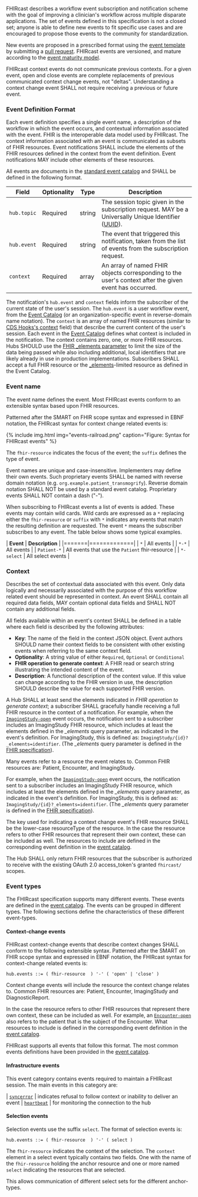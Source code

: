 FHIRcast describes a workflow event subscription and notification scheme with the goal of improving a clinician's workflow across multiple disparate applications. The set of events defined in this specification is not a closed set; anyone is able to define new events to fit specific use cases and are encouraged to propose those events to the community for standardization.

New events are proposed in a prescribed format using the [event template](3-1-1-template.html) by submitting a [pull request](https://github.com/fhircast/docs/tree/master). FHIRcast events are versioned, and mature according to the [event maturity model](3-1-2-eventmaturitymodel.html).

FHIRcast context events do not communicate previous contexts. For a given event, open and close events are complete replacements of previous communicated context change events, not "deltas". Understanding a context change event SHALL not require receiving a previous or future event.

### Event Definition Format

Each event definition specifies a single event name, a description of the workflow in which the event occurs, and contextual information associated with the event. FHIR is the interoperable data model used by FHIRcast. The context information associated with an event is communicated as subsets of FHIR resources. Event notifications SHALL include the elements of the FHIR resources defined in the context from the event definition. Event notifications MAY include other elements of these resources.

All events are documents in the [standard event catalog](3_Events.html) and SHALL be defined in the following format.

Field | Optionality | Type | Description
--- | --- | --- | ---
`hub.topic` | Required | string | The session topic given in the subscription request. MAY be a Universally Unique Identifier ([UUID](https://tools.ietf.org/html/rfc4122)).
`hub.event` | Required | string | The event that triggered this notification, taken from the list of events from the subscription request.
`context`   | Required | array | An array of named FHIR objects corresponding to the user's context after the given event has occurred.

The notification's `hub.event` and `context` fields inform the subscriber of the current state of the user's session. The `hub.event` is a user workflow event, from the [Event Catalog](3_Events.html) (or an organization-specific event in reverse-domain name notation). The `context` is an array of named FHIR resources (similar to [CDS Hooks's context](https://cds-hooks.hl7.org/1.0/#http-request_1) field) that describe the current content of the user's session. Each event in the [Event Catalog](3_Events.html) defines what context is included in the notification. The context contains zero, one, or more FHIR resources. Hubs SHOULD use the [FHIR _elements parameter](https://www.hl7.org/fhir/search.html#elements) to limit the size of the data being passed while also including additional, local identifiers that are likely already in use in production implementations. Subscribers SHALL accept a full FHIR resource or the [_elements](https://www.hl7.org/fhir/search.html#elements)-limited resource as defined in the Event Catalog.

### Event name

The event name defines the event. Most FHIRcast events conform to an extensible syntax based upon FHIR resources. 


Patterned after the SMART on FHIR scope syntax and expressed in EBNF notation, the FHIRcast syntax for context change related events is:

{% include img.html img="events-railroad.png" caption="Figure: Syntax for FHIRcast events" %}

The `fhir-resource` indicates the focus of the event; the `suffix` defines the type of event.

Event names are unique and case-insensitive. Implementers may define their own events. Such proprietary events SHALL be named with reverse domain notation (e.g. `org.example.patient_transmogrify`). Reverse domain notation SHALL NOT be used by a standard event catalog. Proprietary events SHALL NOT contain a dash ("-").

When subscribing to FHIRcast events a list of events is added. These events may contain wild cards. Wild cards are expressed as a `*` replacing either the `fhir-resource` or `suffix`  with `*` indicates any events that match the resulting definition are requested. The event `*` means the subscriber subscribes to any event. The table below shows some typical examples.

| **Event** | **Description** |
|=======|=============|
| `*`   | All events  |
| `*-*` | All events  |
| `Patient-*` | All events that use the `Patient` fhir-resource |
| `*-select` | All select events |

### Context

Describes the set of contextual data associated with this event. Only data logically and necessarily associated with the purpose of this workflow related event should be represented in context. An event SHALL contain all required data fields, MAY contain optional data fields and SHALL NOT contain any additional fields.

All fields available within an event's context SHALL be defined in a table where each field is described by the following attributes:

- **Key**: The name of the field in the context JSON object. Event authors SHOULD name their context fields to be consistent with other existing events when referring to the same context field.
- **Optionality**: A string value of either `Required`, `Optional` or `Conditional`
- **FHIR operation to generate context**: A FHIR read or search string illustrating the intended content of the event.
- **Description**: A functional description of the context value. If this value can change according to the FHIR version in use, the description SHOULD describe the value for each supported FHIR version.

A Hub SHALL at least send the elements indicated in *FHIR operation to generate context*; a subscriber SHALL gracefully handle receiving a full FHIR resource in the context of a notification. For example, when the [`ImagingStudy-open`](3-5-1-imagingstudy-open.html) event occurs, the notification sent to a subscriber includes an ImagingStudy FHIR resource, which includes at least the elements defined in the *_elements* query parameter, as indicated in the event's definition. For ImagingStudy, this is defined as: `ImagingStudy/{id}?_elements=identifier`. (The *_elements* query parameter is defined in the [FHIR specification](https://www.hl7.org/fhir/search.html#elements)).

Many events refer to a resource the event relates to. Common FHIR resources are: Patient, Encounter, and ImagingStudy.

For example, when the [`ImagingStudy-open`](3-5-1-imagingstudy-open.html) event occurs, the notification sent to a subscriber includes an ImagingStudy FHIR resource, which includes at least the elements defined in the *_elements* query parameter, as indicated in the event's definition. For ImagingStudy, this is defined as: `ImagingStudy/{id}?_elements=identifier`. (The *_elements* query parameter is defined in the [FHIR specification](https://www.hl7.org/fhir/search.html#elements)).

The key used for indicating a context change event's FHIR resource SHALL be the lower-case resourceType of the resource. In the case the resource refers to other FHIR resources that represent their own context, these can be included as well. The resources to include are defined in the corresponding event definition in the [event catalog](3_Events.html).

The Hub SHALL only return FHIR resources that the subscriber is authorized to receive with the existing OAuth 2.0 access_token's granted `fhircast/` scopes.

### Event types

The FHIRcast specification supports many different events. These events are defined in the [event catalog](3_Events.html). The events can be grouped in different types. The following sections define the characteristics of these different event-types.

#### Context-change events

FHIRcast context-change events that describe context changes SHALL conform to the following extensible syntax. Patterned after the SMART on FHIR scope syntax and expressed in EBNF notation, the FHIRcast syntax for context-change related events is:

`hub.events ::= ( fhir-resource  ) '-' ( 'open' | 'close' )`

Context change events will include the resource the context change relates to. Common FHIR resources are: Patient, Encounter, ImagingStudy and DiagnosticReport.

In the case the resource refers to other FHIR resources that represent there own context, these can be included as well. For example, an [`Encounter-open`](3-4-1-encounter-open.html) also refers to the patient that is the subject of the Encounter. What resources to include is defined in the corresponding event definition in the [event catalog](3_Events.html).

FHIRcast supports all events that follow this format. The most common events definitions have been provided in the [event catalog](3_Events.html).


#### Infrastructure events

This event category contains events required to maintain a FHIRcast session. The main events in this category are:


| [`syncerror`](3-2-1-syncerror.html) | indicates refusal to follow context or inability to deliver an event
| [`heartbeat`](3-2-2-heartbeat.html) | for monitoring the connection to the hub

#### Selection events

Selection events use the suffix `select`. The format of selection events is:

`hub.events ::= ( fhir-resource  ) '-' ( select )`

The `fhir-resource` indicates the context of the selection. The `context` element in a select event typically contains two fields. One with the name of the `fhir-resource` holding the anchor resource and one or more named `select` indicating the resources that are selected.


This allows communication of different select sets for the different anchor-types.
